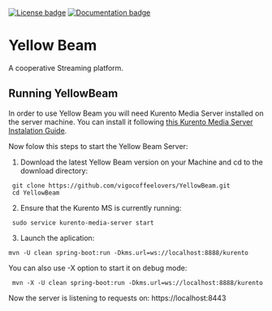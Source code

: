 [![License badge](https://img.shields.io/badge/license-Apache2-orange.svg)](http://www.apache.org/licenses/LICENSE-2.0)
[![Documentation badge](https://readthedocs.org/projects/fiware-orion/badge/?version=latest)](http://doc-kurento.readthedocs.org/en/latest/)

Yellow Beam
===================

A cooperative Streaming platform.

Running YellowBeam
---------------------

In order to use Yellow Beam you will need Kurento Media Server installed on the server machine.
You can install it following [this Kurento Media Server Instalation Guide](https://doc-kurento.readthedocs.io/en/6.13.0/user/installation.html).

Now folow this steps to start the Yellow Beam Server:

1. Download the latest Yellow Beam version on your Machine and cd to the download directory:
```
 git clone https://github.com/vigocoffeelovers/YellowBeam.git
 cd YellowBeam
```

2. Ensure that the Kurento MS is currently running:
```
 sudo service kurento-media-server start
```

3. Launch the aplication:
```
mvn -U clean spring-boot:run -Dkms.url=ws://localhost:8888/kurento
```

You can also use -X option to start it on debug mode:
```
 mvn -X -U clean spring-boot:run -Dkms.url=ws://localhost:8888/kurento
```

Now the server is listening to requests on: https://localhost:8443


[Kurento]: http://kurento.org
